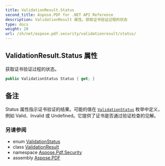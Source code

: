```yaml
---
title: ValidationResult.Status
second_title: Aspose.PDF for .NET API Reference
description: ValidationResult 属性。获取证书验证过程的状态
type: docs
weight: 20
url: /zh/net/aspose.pdf.security/validationresult/status/
---
```

## ValidationResult.Status 属性

获取证书验证过程的状态。

```csharp
public ValidationStatus Status { get; }
```

## 备注

Status 属性指示证书验证的结果。可能的值在 [`ValidationStatus`](../../validationstatus/) 枚举中定义，例如 Valid、Invalid 或 Undefined。它提供了证书是否通过验证检查的见解。

### 另请参阅

* enum [ValidationStatus](../../validationstatus/)
* class [ValidationResult](../)
* namespace [Aspose.Pdf.Security](../../../aspose.pdf.security/)
* assembly [Aspose.PDF](../../../)